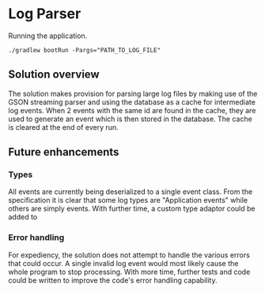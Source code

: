 # Log Parser

Running the application.

```
./gradlew bootRun -Pargs="PATH_TO_LOG_FILE"
```
## Solution overview

The solution makes provision for parsing large log files by making use of the GSON streaming parser and using the database as a cache for intermediate log events. When 2 events with the same id are found in the cache, they are used to generate an event which is then stored in the database. The cache is cleared at the end of every run. 

## Future enhancements

### Types

All events are currently being deserialized to a single event class. From the specification it is clear that some log types are "Application events" while others are simply events. With further time, a custom type adaptor could be added to 

### Error handling

For expediency, the solution does not attempt to handle the various errors that could occur. A single invalid log event would most likely cause the whole program to stop processing. With more time, further tests and code could be written to improve the code's error handling capability.

